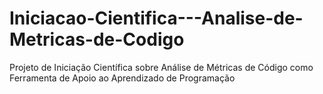 # Iniciacao-Cientifica---Analise-de-Metricas-de-Codigo
Projeto de Iniciação Científica sobre Análise de Métricas de Código como Ferramenta de Apoio ao Aprendizado de Programação
